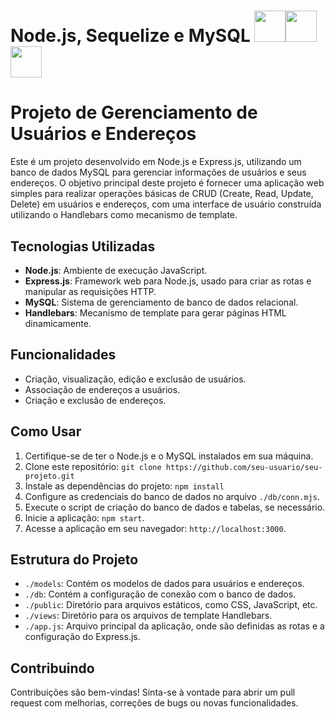 # Node.js, Sequelize e MySQL <img height="50em" src="https://cdn.jsdelivr.net/gh/devicons/devicon@latest/icons/nodejs/nodejs-original-wordmark.svg"/><img height="50em" src="https://cdn.jsdelivr.net/gh/devicons/devicon@latest/icons/mysql/mysql-original-wordmark.svg"/><img height="50em" src="https://cdn.jsdelivr.net/gh/devicons/devicon@latest/icons/sequelize/sequelize-original-wordmark.svg"/>



# Projeto de Gerenciamento de Usuários e Endereços

Este é um projeto desenvolvido em Node.js e Express.js, utilizando um banco de dados MySQL para gerenciar informações de usuários e seus endereços. O objetivo principal deste projeto é fornecer uma aplicação web simples para realizar operações básicas de CRUD (Create, Read, Update, Delete) em usuários e endereços, com uma interface de usuário construída utilizando o Handlebars como mecanismo de template.

## Tecnologias Utilizadas

- **Node.js**: Ambiente de execução JavaScript.
- **Express.js**: Framework web para Node.js, usado para criar as rotas e manipular as requisições HTTP.
- **MySQL**: Sistema de gerenciamento de banco de dados relacional.
- **Handlebars**: Mecanismo de template para gerar páginas HTML dinamicamente.

## Funcionalidades

- Criação, visualização, edição e exclusão de usuários.
- Associação de endereços a usuários.
- Criação e exclusão de endereços.

## Como Usar

1. Certifique-se de ter o Node.js e o MySQL instalados em sua máquina.
2. Clone este repositório: `git clone https://github.com/seu-usuario/seu-projeto.git`
3. Instale as dependências do projeto: `npm install`
4. Configure as credenciais do banco de dados no arquivo `./db/conn.mjs`.
5. Execute o script de criação do banco de dados e tabelas, se necessário.
6. Inicie a aplicação: `npm start`.
7. Acesse a aplicação em seu navegador: `http://localhost:3000`.

## Estrutura do Projeto

- `./models`: Contém os modelos de dados para usuários e endereços.
- `./db`: Contém a configuração de conexão com o banco de dados.
- `./public`: Diretório para arquivos estáticos, como CSS, JavaScript, etc.
- `./views`: Diretório para os arquivos de template Handlebars.
- `./app.js`: Arquivo principal da aplicação, onde são definidas as rotas e a configuração do Express.js.

## Contribuindo

Contribuições são bem-vindas! Sinta-se à vontade para abrir um pull request com melhorias, correções de bugs ou novas funcionalidades.

